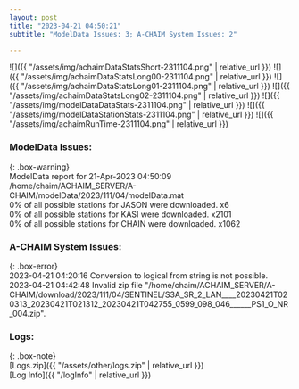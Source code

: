 ```yaml
---
layout: post
title: "2023-04-21 04:50:21"
subtitle: "ModelData Issues: 3; A-CHAIM System Issues: 2"

---
```


![]({{ "/assets/img/achaimDataStatsShort-2311104.png" | relative_url }})
![]({{ "/assets/img/achaimDataStatsLong00-2311104.png" | relative_url }})
![]({{ "/assets/img/achaimDataStatsLong01-2311104.png" | relative_url }})
![]({{ "/assets/img/achaimDataStatsLong02-2311104.png" | relative_url }})
![]({{ "/assets/img/modelDataDataStats-2311104.png" | relative_url }})
![]({{ "/assets/img/modelDataStationStats-2311104.png" | relative_url }})
![]({{ "/assets/img/achaimRunTime-2311104.png" | relative_url }})


### ModelData Issues:  
  
{: .box-warning}  
 ModelData report for 21-Apr-2023 04:50:09   
 /home/chaim/ACHAIM_SERVER/A-CHAIM/modelData/2023/111/04/modelData.mat   
 0% of all possible stations for JASON were downloaded. x6   
 0% of all possible stations for KASI were downloaded. x2101   
 0% of all possible stations for CHAIN were downloaded. x1062   
  
### A-CHAIM System Issues:  
  
{: .box-error}  
2023-04-21 04:20:16 Conversion to logical from string is not possible.  
2023-04-21 04:42:48 Invalid zip file "/home/chaim/ACHAIM_SERVER/A-CHAIM/download/2023/111/04/SENTINEL/S3A_SR_2_LAN____20230421T020313_20230421T021312_20230421T042755_0599_098_046______PS1_O_NR_004.zip".  

### Logs:  
  
{: .box-note}  
[Logs.zip]({{ "/assets/other/logs.zip" | relative_url }})  
[Log Info]({{ "/logInfo" | relative_url }})  
